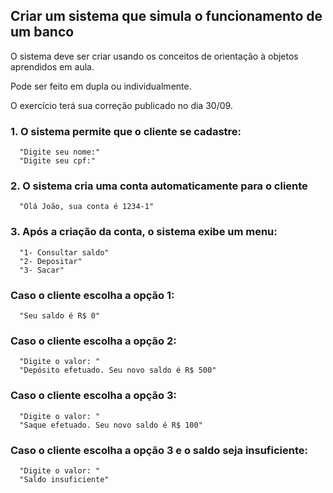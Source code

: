 ## Criar um sistema que simula o funcionamento de um banco
O sistema deve ser criar usando os conceitos de orientação à objetos aprendidos em aula.

Pode ser feito em dupla ou individualmente.

O exercício terá sua correção publicado no dia 30/09.

### 1. O sistema permite que o cliente se cadastre:
  
```
  "Digite seu nome:"
  "Digite seu cpf:"
```

### 2. O sistema cria uma conta automaticamente para o cliente

```
  "Olá João, sua conta é 1234-1"
```

### 3. Após a criação da conta, o sistema exibe um menu:

```
  "1- Consultar saldo"
  "2- Depositar"
  "3- Sacar"
```

### Caso o cliente escolha a opção 1:

```
  "Seu saldo é R$ 0"
```

### Caso o cliente escolha a opção 2:

```
  "Digite o valor: "
  "Depósito efetuado. Seu novo saldo é R$ 500"
```

### Caso o cliente escolha a opção 3:

```
  "Digite o valor: "
  "Saque efetuado. Seu novo saldo é R$ 100"
```

### Caso o cliente escolha a opção 3 e o saldo seja insuficiente:

``` 
  "Digite o valor: "
  "Saldo insuficiente"
```

